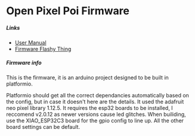 # Open Pixel Poi Firmware

##### Links
- [User Manual](./MANUAL.md)
- [Firmware Flashy Thing](https://mitchlol.github.io/#openpixelpoi)

##### Firmware info
This is the firmware, it is an arduino project designed to be built in platformio.

Platformio should get all the correct dependancies automatically based on the config, but in case it doesn't here are the details.
It used the adafruit neo pixel library 1.12.5.
It requires the esp32 boards to be installed, I reccomend v2.0.12 as newer versions cause led glitches.
When builiding, use the XIAO_ESP32C3 board for the gpio config to line up. All the other board settings can be default.
